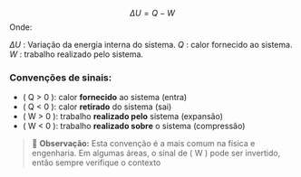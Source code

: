 
$$
\Delta U = Q - W
$$
Onde:

$\Delta U$ : Variação da energia interna do sistema.
$Q$ : calor fornecido ao sistema.
$W$ : trabalho realizado pelo sistema. 

### Convenções de sinais:

- \( Q > 0 \): calor **fornecido** ao sistema (entra)
- \( Q < 0 \): calor **retirado** do sistema (sai)
- \( W > 0 \): trabalho **realizado pelo** sistema (expansão)
- \( W < 0 \): trabalho **realizado sobre** o sistema (compressão)

> 📌 **Observação:** Esta convenção é a mais comum na física e engenharia. Em algumas áreas, o sinal de \( W \) pode ser invertido, então sempre verifique o contexto
 